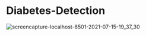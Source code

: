 # Diabetes-Detection
![screencapture-localhost-8501-2021-07-15-19_37_30](https://user-images.githubusercontent.com/75268993/126034447-95810cbe-a6f0-41e1-a303-a6216517efde.png)

